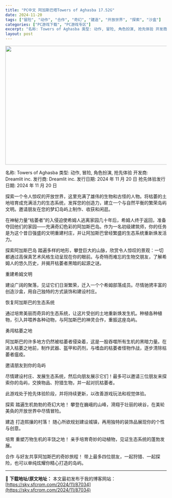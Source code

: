 ```yaml
---
title: "PC中文 阿加斯巴塔Towers of Aghasba 17.52G"
date: 2024-11-20
tags: ["冒险", "动作", "合作", "奇幻", "建造", "开放世界", "探索", "沙盒"]
categories: ["PC游戏下载", "PC游戏专区"]
excerpt: "名称: Towers of Aghasba 类型: 动作, 冒险, 角色扮演, 抢先体验 开发商: Dreamlit inc. 发行商: Dreamlit inc. 发行日期: 2024 年 11 月 20 日 抢先体验发行日期: 2024 年 11 月 20 日 探索一个令人惊叹的开放世界，这里充&hellip;"
layout: post
---
```


<img class="aligncenter size-full wp-image-87035" src="https://sky.sfcrom.com/wp-content/uploads/2024/11/2024112001415914.webp" alt="" width="660" height="370" />

名称: Towers of Aghasba
类型: 动作, 冒险, 角色扮演, 抢先体验
开发商: Dreamlit inc.
发行商: Dreamlit inc.
发行日期: 2024 年 11 月 20 日
抢先体验发行日期: 2024 年 11 月 20 日

探索一个令人惊叹的开放世界，这里充满了雄伟的生物和古怪的人物。将枯萎的土地培育成充满活力的生态系统，发挥您的创造力，建立一个与自然平衡的繁荣岛屿文明。邀请朋友在您的梦幻岛屿上制作、收获和闲逛。

在神秘力量“枯萎者”的入侵迫使希姆人逃离家园几十年后，希姆人终于返回，准备夺回他们的家园——充满奇幻色彩的阿加斯巴岛。作为一名初级建筑师，你的任务是为这个昔日强盛的文明重建村庄，并让阿加斯巴曾经繁盛的生态系统重新焕发活力。

探索阿加斯巴岛
踏遍多样的地形，攀登巨大的山脉，欣赏令人惊叹的景观：一切都通过高保真艺术风格生动呈现在你的眼前。与奇特而难忘的生物交朋友，了解希姆人的悠久历史，并揭开枯萎者黑暗的起源之谜。

重建希姆文明

建设广阔的聚落，见证它们日渐繁荣，迁入一个个希姆部落成员。尽情驰骋丰富的创造沙盒，用自己独特的方式装饰和建设村庄。

恢复阿加斯巴的生态系统

通过培育美丽而奇异的生态系统，让这片受创的土地重新焕发生机。种植各种植物，引入并喂养各种动物，与阿加斯巴的神灵合作，重振这座岛屿。

勇闯枯萎之地

阿加斯巴的许多地方仍然被枯萎者侵染着，这是一股吞噬所有生机的黑暗力量。在进入枯萎之地前，制作武器、盔甲和药剂，与嗜血的枯萎者怪物作战，逐步清除枯萎者瘟疫。

邀请朋友到你的岛屿

尽情建设村庄、发展生态系统，然后向朋友展示它们！最多可以邀请三位朋友来探索你的岛屿，交换物品、狩猎生物，并一起对抗枯萎者。

此游戏处于抢先体验阶段，并将持续更新，以改善游戏玩法和视觉体验。

探索
踏遍生机勃勃的奇幻大地！
攀登在巍峨的山峰，滑翔于壮丽的峡谷，在美轮美奂的开放世界中尽情冒险。

建造
打造熙攘的村落！
随心所欲规划建设城镇，再用独特的装饰品展现你的个性与创意。

培育
重塑万物生机的丰饶之地！
亲手培育奇妙的动植物，见证生态系统的蓬勃发展。

合作
与好友共享阿加斯巴的奇妙旅程！
带上最多四位朋友，一起狩猎、一起探险，也可以单纯炫耀你精心打造的岛屿。

---
📖 **下载地址/原文地址：** 本文最初发布于我的博客网站：[https://sky.sfcrom.com/2024/11/87034](https://sky.sfcrom.com/2024/11/87034)
